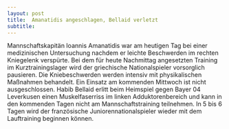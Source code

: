 ```yaml
---
layout: post
title:  Amanatidis angeschlagen, Bellaid verletzt
subtitle:  
---
```


Mannschaftskapitän Ioannis Amanatidis war am heutigen Tag bei einer medizinischen Untersuchung nachdem er leichte Beschwerden im rechten Kniegelenk verspürte. Bei dem für heute Nachmittag angesetzten Training im Kurztrainingslager wird der griechische Nationalspieler vorsorglich pausieren. Die Kniebeschwerden werden intensiv mit physikalischen Maßnahmen behandelt. Ein Einsatz am kommenden Mittwoch ist nicht ausgeschlossen. Habib Bellaid erlitt beim Heimspiel gegen Bayer 04 Leverkusen einen Muskelfaserriss im linken Adduktorenbereich und kann in den kommenden Tagen nicht am Mannschaftstraining teilnehmen. In 5 bis 6 Tagen wird der französische Juniorennationalspieler wieder mit dem Lauftraining beginnen können.


